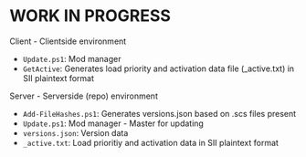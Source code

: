 # WORK IN PROGRESS

Client - Clientside environment
- `Update.ps1`: Mod manager
- `GetActive`: Generates load priority and activation data file (_active.txt) in SII plaintext format

Server - Serverside (repo) environment
- `Add-FileHashes.ps1`: Generates versions.json based on .scs files present
- `Update.ps1`: Mod manager - Master for updating
- `versions.json`: Version data
- `_active.txt`: Load prioritiy and activation data in SII plaintext format
